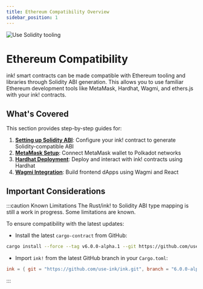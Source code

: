 ```yaml
---
title: Ethereum Compatibility Overview
sidebar_position: 1
---
```


![Use Solidity tooling](/img/title/solidity.svg)

# Ethereum Compatibility

ink! smart contracts can be made compatible with Ethereum tooling and libraries through Solidity ABI generation. This allows you to use familiar Ethereum development tools like MetaMask, Hardhat, Wagmi, and ethers.js with your ink! contracts.

## What's Covered

This section provides step-by-step guides for:

1. **[Setting up Solidity ABI](./setup-solidity-abi.md)**: Configure your ink! contract to generate Solidity-compatible ABI
2. **[MetaMask Setup](./metamask-setup.md)**: Connect MetaMask wallet to Polkadot networks
3. **[Hardhat Deployment](./hardhat-deployment.md)**: Deploy and interact with ink! contracts using Hardhat
4. **[Wagmi Integration](./wagmi-integration.md)**: Build frontend dApps using Wagmi and React

## Important Considerations

:::caution Known Limitations
The Rust/ink! to Solidity ABI type mapping is still a work in progress. Some limitations are known.

To ensure compatibility with the latest updates:
- Install the latest `cargo-contract` from GitHub:
```bash
cargo install --force --tag v6.0.0-alpha.1 --git https://github.com/use-ink/cargo-contract
```
- Import `ink!` from the latest GitHub branch in your `Cargo.toml`:
```toml
ink = { git = "https://github.com/use-ink/ink.git", branch = "6.0.0-alpha.1", default-features = false, features = ["unstable-hostfn"] }
```
:::
